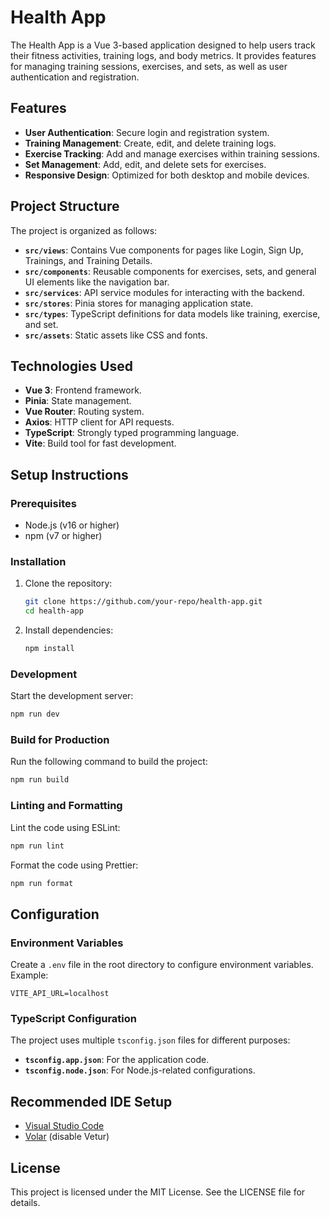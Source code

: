 # Health App

The Health App is a Vue 3-based application designed to help users track their fitness activities, training logs, and body metrics. It provides features for managing training sessions, exercises, and sets, as well as user authentication and registration.

## Features

- **User Authentication**: Secure login and registration system.
- **Training Management**: Create, edit, and delete training logs.
- **Exercise Tracking**: Add and manage exercises within training sessions.
- **Set Management**: Add, edit, and delete sets for exercises.
- **Responsive Design**: Optimized for both desktop and mobile devices.

## Project Structure

The project is organized as follows:

- **`src/views`**: Contains Vue components for pages like Login, Sign Up, Trainings, and Training Details.
- **`src/components`**: Reusable components for exercises, sets, and general UI elements like the navigation bar.
- **`src/services`**: API service modules for interacting with the backend.
- **`src/stores`**: Pinia stores for managing application state.
- **`src/types`**: TypeScript definitions for data models like training, exercise, and set.
- **`src/assets`**: Static assets like CSS and fonts.

## Technologies Used

- **Vue 3**: Frontend framework.
- **Pinia**: State management.
- **Vue Router**: Routing system.
- **Axios**: HTTP client for API requests.
- **TypeScript**: Strongly typed programming language.
- **Vite**: Build tool for fast development.

## Setup Instructions

### Prerequisites

- Node.js (v16 or higher)
- npm (v7 or higher)

### Installation

1. Clone the repository:
   ```sh
   git clone https://github.com/your-repo/health-app.git
   cd health-app
   ```

2. Install dependencies:
   ```sh
   npm install
   ```

### Development

Start the development server:
```sh
npm run dev
```

### Build for Production

Run the following command to build the project:
```sh
npm run build
```

### Linting and Formatting

Lint the code using ESLint:
```sh
npm run lint
```

Format the code using Prettier:
```sh
npm run format
```

## Configuration

### Environment Variables

Create a `.env` file in the root directory to configure environment variables. Example:
```
VITE_API_URL=localhost
```

### TypeScript Configuration

The project uses multiple `tsconfig.json` files for different purposes:
- **`tsconfig.app.json`**: For the application code.
- **`tsconfig.node.json`**: For Node.js-related configurations.

## Recommended IDE Setup

- [Visual Studio Code](https://code.visualstudio.com/)
- [Volar](https://marketplace.visualstudio.com/items?itemName=Vue.volar) (disable Vetur)


## License

This project is licensed under the MIT License. See the LICENSE file for details.
